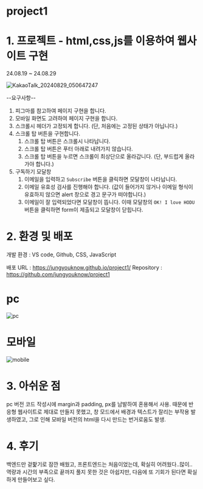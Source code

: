 # project1
# 1. 프로젝트 - html,css,js를 이용하여 웹사이트 구현
24.08.19 ~ 24.08.29

![KakaoTalk_20240829_050647247](https://github.com/user-attachments/assets/65aade20-bf09-4d7c-892b-7086a3bda774)

--요구사항--

1. 피그마를 참고하여 페이지 구현을 합니다.
2. 모바일 화면도 고려하여 페이지 구현을 합니다.
3. 스크롤시 헤더가 고정되게 합니다. (단, 처음에는 고정된 상태가 아닙니다.)
4. 스크롤 탑 버튼을 구현합니다. 
    1. 스크롤 탑 버튼은 스크롤시 나타납니다.
    2. 스크롤 탑 버튼은 푸터 아래로 내려가지 않습니다.
    3. 스크롤 탑 버튼을 누르면 스크롤이 최상단으로 올라갑니다. (단, 부드럽게 올라가야 합니다.)
5. 구독하기 모달창
    1. 이메일을 입력하고 `Subscribe` 버튼을 클릭하면 모달창이 나타납니다.
    2. 이메일 유효성 검사를 진행해야 합니다. (값이 들어가지 않거나 이메일 형식이 유효하지 않으면 alert 창으로 경고 문구가 떠야합니다.)
    3. 이메일이 잘 입력되었다면 모달창이 뜹니다. 이때 모달창의 `OK! I love HODU` 버튼을 클릭하면 form이 제출되고 모달창이 닫힙니다.



# 2. 환경 및 배포
개발 환경 : VS code, Github, CSS, JavaScript

배포 URL : https://jungyouknow.github.io/project1/
Repository : https://github.com/jungyouknow/project1

# pc
![pc](https://github.com/user-attachments/assets/2ce1500f-2a6b-45ab-ab31-fc9ba894595f)
# 모바일
![mobile](https://github.com/user-attachments/assets/7e11bb77-2cdb-459b-8ed1-a1aaa19ab8d1)


# 3. 아쉬운 점
pc 버전 코드 작성시에 margin과 padding, px를 남발하여 혼용해서 사용.
때문에 반응형 웹사이트로 제대로 만들지 못했고, 창 모드에서 배경과 텍스트가 잘리는 부작용 발생하였고, 그로 인해 모바일 버전의 html을 다시 만드는 번거로움도 발생.

# 4. 후기
백엔드만 겉핥기로 잠깐 배웠고, 프론트엔드는 처음이었는데, 확실히 어려웠다..많이..
역량과 시간의 부족으로 끝까지 풀지 못한 것은 아쉽지만, 다음에 또 기회가 된다면 확실하게 만들어보고 싶다.
